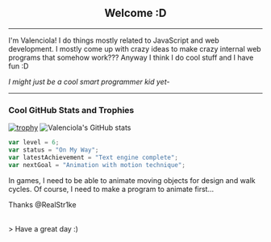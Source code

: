<h2 align="center">Welcome :D</h2>

---
I'm Valenciola! I do things mostly related to JavaScript and web development. I mostly come up with crazy ideas to make crazy internal web programs that somehow work??? Anyway I think I do cool stuff and I have fun :D

*I might just be a cool smart programmer kid yet-*

---
### Cool GitHub Stats and Trophies
[![trophy](https://github-profile-trophy.vercel.app/?username=Valenciola&theme=flat&margin-w=10&row=1&no-frame=true&no-bg=true&title=Organizations,Stars,Followers,Commit,PullRequest,Repositories)](https://github.com/ryo-ma/github-profile-trophy)
![Valenciola's GitHub stats](https://github-readme-stats.vercel.app/api?username=Valenciola&show_icons=true&theme=tokyonight&hide_border=true)

```JavaScript
var level = 6;
var status = "On My Way";
var latestAchievement = "Text engine complete";
var nextGoal = "Animation with motion technique";
```
In games, I need to be able to animate moving objects for design and walk cycles. Of course, I need to make a program to animate first...

Thanks @RealStr1ke

<br>
> Have a great day :)
<br>
